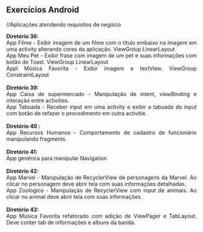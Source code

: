 ## Exercícios Android
//Aplicações atendendo requisitos de negócio
<div align="justify">
<b>Diretório 36: </b><br>App Filme - Exibir imagem de um filme com o título embaixo na imagem em uma activity alterando cores da aplicação. ViewGroup LinearLayout<br>App Meu Pet - Exibir frase com imagem de um pet e suas informações com botão de Toast. ViewGroup LinearLayout <br>Appl Música Favorita - Exibir imagem e textView. ViewGroup ConstraintLayout<br><br><b>Diretório 39: </b><br>App Caixa de supermercado - Manipulação de intent, viewBinding e interação entre activities.<br>App Tabuada - Receber input em uma activity e exibir a tabuada do input com botão de refazer o procedimento em outra activitie.<br><br><b>Diretório 40 :</b><br>App Recursos Humanos - Comportamento de cadastro de funcionário manipulando fragments.<br><br><b>Diretório 41: </b><br>App genérica para manipular Navigation<br><br><b>Diretório 42: </b><br>App Marvel - Manipulação de RecyclerView de personagens da Marvel. Ao clicar no personagem deve abrir tela com suas informações detalhadas.<br>App Zoológico - Manipulação de RecyclerView com input de animais. Ao clicar no animal deve abrir tela com suas informações .<br><br><b>Diretório 43: </b><br>App Música Favorita refatorado com adição de ViewPager e TabLayout. Deve conter tab de informações e albuns da banda.
</div>

